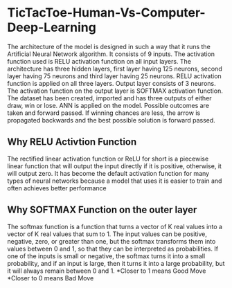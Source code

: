 # TicTacToe-Human-Vs-Computer-Deep-Learning
The architecture of the model is designed in such a way that it runs the Artificial Neural Network algorithm. It consists of 9 inputs. 
The activation function used is RELU activation function on all input layers. The architecture has three hidden layers, first layer having 125 neurons, second layer having 75 neurons and third layer having 25 neurons. 
RELU activation function is applied on all three layers. Output layer consists of 3 neurons. 
The activation function on the output layer is SOFTMAX activation function.
The dataset has been created, imported and has three outputs of either draw, win or lose. 
ANN is applied on the model. Possible outcomes are taken and forward passed. If winning chances are less, the arrow is propagated backwards and the best possible solution is forward passed.

## Why RELU Activtion Function
The rectified linear activation function or ReLU for short is a piecewise linear function that will output the input directly if it is positive, otherwise, it will output zero. It has become the default activation function for many types of neural networks because a model that uses it is easier to train and often achieves better performance

## Why SOFTMAX Function on the outer layer
The softmax function is a function that turns a vector of K real values into a vector of K real values that sum to 1. The input values can be positive, negative, zero, or greater than one, but the softmax transforms them into values between 0 and 1, so that they can be interpreted as probabilities. If one of the inputs is small or negative, the softmax turns it into a small probability, and if an input is large, then it turns it into a large probability, but it will always remain between 0 and 1.
  *Closer to 1 means Good Move
  *Closer to 0 means Bad Move

